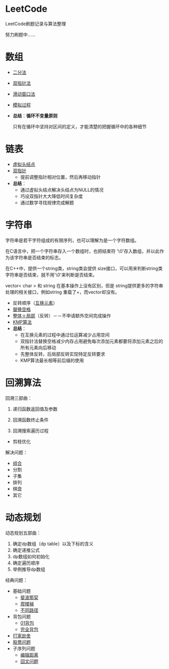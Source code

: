 # LeetCode
LeetCode刷题记录与算法整理

努力刷题中......

# 数组
  - [二分法](problems/0704.二分查找/二分查找.md)

  - [双指针法](problems/0027.移除元素/移除元素.md)

  - [滑动窗口法](problems/0977.有序数组的平方/有序数组的平方.md)

  - [模拟过程](problems/0059.旋转矩阵/旋转矩阵.md)

  - **总结**：**循环不变量原则**

    只有在循环中坚持对区间的定义，才能清楚的把握循环中的各种细节

# 链表
  - [虚拟头结点](problems/0203.移除链表元素/移除链表元素.md)
  - [双指针](problems/0206.反转链表/反转链表.md)
    - 提前调整指针相对位置，然后再移动指针
  - **总结**：
    - 通过虚拟头结点解决头结点为NULL的情况
    - 巧设双指针大大降低时间复杂度
    - 通过数学寻找规律完成解题

# 字符串
字符串是若干字符组成的有限序列，也可以理解为是一个字符数组。

在C语言中，把一个字符串存入一个数组时，也把结束符 '\0'存入数组，并以此作为该字符串是否结束的标志。

在C++中，提供一个string类，string类会提供 size接口，可以用来判断string类字符串是否结束，就不用'\0'来判断是否结束。

vector< char > 和 string 在基本操作上没有区别，但是 string提供更多的字符串处理的相关接口，例如string 重载了+，而vector却没有。

  - 反转顺序（[互换元素](problems/0344.反转字符串/反转字符串.md)）
  - [替换空格](problems/剑指Offer05.替换空格/solution.cpp)
  - [整体＋局部](problems/剑指Offer58-II.左旋转字符串/solution.cpp)（反转）－－不申请额外空间完成操作
  - [KMP算法](problems/0028.实现strStr()/KMP算法.md)
  - **总结**：
    - 在互换元素的过程中通过位运算减少占用空间
    - 双指针法替换空格减少内存占用避免每次添加元素都要将添加元素之后的所有元素向后移动
    - 先整体反转，后局部反转实现特定反转要求
    - KMP算法最长相等前后缀的使用

# 回溯算法

回溯三部曲：

1. 递归函数返回值及参数

2. 回溯函数终止条件

3. 回溯搜索遍历过程

- 剪枝优化

解决问题：

- [组合](problems/0077.组合/回溯算法.md)
- 分割
- 子集
- 排列
- 棋盘
- 其它

# 动态规划

动态规划五部曲：

1. 确定dp数组（dp table）以及下标的含义
2. 确定递推公式
3. dp数组如何初始化
4. 确定遍历顺序
5. 举例推导dp数组

经典问题：

- 基础问题
    - [斐波那契](problems/0509.斐波那契数/斐波那契数.md)
    - [爬楼梯](problems/0746.使用最小花费爬楼梯/使用最小花费爬楼梯.md)
    - [不同路径](problems/0062.不同路径/不同路径.md)
- 背包问题
  - [01背包](problems/0416.分割等和子集/01背包问题.md)
  - [完全背包](problems/0518.零钱兑换II/完全背包.md)
- [打家劫舍](problems/0198.打家劫舍/打家劫舍.md)
- [股票问题](problems/0121.买卖股票的最佳时机/买卖股票.md)
- 子序列问题
  - [编辑距离](problems/0583.两个字符串的删除操作/编辑距离.md)
  - [回文问题](problems/0647.回文子串/回文问题.md)